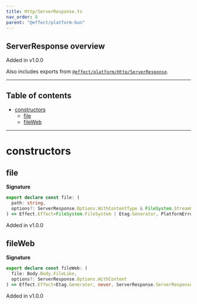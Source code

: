 ```yaml
---
title: Http/ServerResponse.ts
nav_order: 8
parent: "@effect/platform-bun"
---
```


## ServerResponse overview

Added in v1.0.0

Also includes exports from [`@effect/platform/Http/ServerResponse`](https://effect-ts.github.io/platform/platform/Http/ServerResponse.ts.html).

---

<h2 class="text-delta">Table of contents</h2>

- [constructors](#constructors)
  - [file](#file)
  - [fileWeb](#fileweb)

---

# constructors

## file

**Signature**

```ts
export declare const file: (
  path: string,
  options?: ServerResponse.Options.WithContentType & FileSystem.StreamOptions
) => Effect.Effect<FileSystem.FileSystem | Etag.Generator, PlatformError.PlatformError, ServerResponse.ServerResponse>
```

Added in v1.0.0

## fileWeb

**Signature**

```ts
export declare const fileWeb: (
  file: Body.Body.FileLike,
  options?: ServerResponse.Options.WithContent
) => Effect.Effect<Etag.Generator, never, ServerResponse.ServerResponse>
```

Added in v1.0.0
